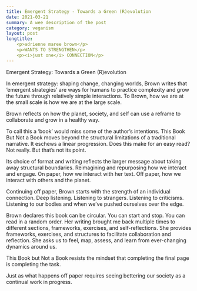 ```yaml
---
title: Emergent Strategy - Towards a Green (R)evolution
date: 2021-03-21
summary: A wee description of the post
category: veganism
layout: post
longtitle:     
    <p>adrienne maree brown</p> 
    <p>WANTS TO STRENGTHEN</p>
    <p><i>just one</i> CONNECTION</p>
---
```


Emergent Strategy: Towards a Green (R)evolution

In emergent strategy: shaping change, changing worlds, Brown writes that ‘emergent strategies’ are ways for humans to practice complexity and grow the future through relatively simple interactions. To Brown, how we are at the small scale is how we are at the large scale.

Brown reflects on how the planet, society, and self can use a reframe to collaborate and grow in a healthy way.

To call this a ‘book’ would miss some of the author’s intentions. This Book But Not a Book moves beyond the structural limitations of a traditional narrative. It eschews a linear progression. Does this make for an easy read? Not really. But that’s not its point.

Its choice of format and writing reflects the larger message about taking away structural boundaries. Reimagining and repurposing how we interact and engage. On paper, how we interact with her text. Off paper, how we interact with others and the planet.

Continuing off paper, Brown starts with the strength of an individual connection. Deep listening. Listening to strangers. Listening to criticisms. Listening to our bodies and when we’ve pushed ourselves over the edge.

Brown declares this book can be circular. You can start and stop. You can read in a random order. Her writing brought me back multiple times to different sections, frameworks, exercises, and self-reflections. She provides frameworks, exercises, and structures to facilitate collaboration and reflection. She asks us to feel, map, assess, and learn from ever-changing dynamics around us.

This Book but Not a Book resists the mindset that completing the final page is completing the task. 

Just as what happens off paper requires seeing bettering our society as a continual work in progress.